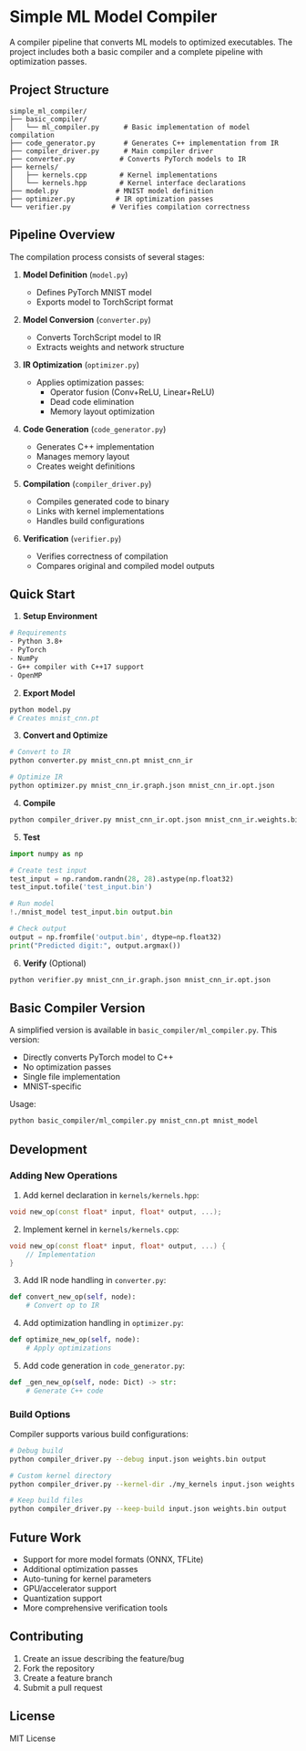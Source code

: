 # Simple ML Model Compiler

A compiler pipeline that converts ML models to optimized executables. The project includes both a basic compiler and a complete pipeline with optimization passes.

## Project Structure

```
simple_ml_compiler/
├── basic_compiler/
│   └── ml_compiler.py      # Basic implementation of model compilation
├── code_generator.py       # Generates C++ implementation from IR
├── compiler_driver.py      # Main compiler driver
├── converter.py           # Converts PyTorch models to IR
├── kernels/
│   ├── kernels.cpp        # Kernel implementations
│   └── kernels.hpp        # Kernel interface declarations
├── model.py              # MNIST model definition
├── optimizer.py          # IR optimization passes
└── verifier.py          # Verifies compilation correctness
```

## Pipeline Overview

The compilation process consists of several stages:

1. **Model Definition** (`model.py`)
   - Defines PyTorch MNIST model
   - Exports model to TorchScript format

2. **Model Conversion** (`converter.py`)
   - Converts TorchScript model to IR
   - Extracts weights and network structure

3. **IR Optimization** (`optimizer.py`)
   - Applies optimization passes:
     - Operator fusion (Conv+ReLU, Linear+ReLU)
     - Dead code elimination
     - Memory layout optimization

4. **Code Generation** (`code_generator.py`)
   - Generates C++ implementation
   - Manages memory layout
   - Creates weight definitions

5. **Compilation** (`compiler_driver.py`)
   - Compiles generated code to binary
   - Links with kernel implementations
   - Handles build configurations

6. **Verification** (`verifier.py`)
   - Verifies correctness of compilation
   - Compares original and compiled model outputs

## Quick Start

1. **Setup Environment**
```bash
# Requirements
- Python 3.8+
- PyTorch
- NumPy
- G++ compiler with C++17 support
- OpenMP
```

2. **Export Model**
```bash
python model.py
# Creates mnist_cnn.pt
```

3. **Convert and Optimize**
```bash
# Convert to IR
python converter.py mnist_cnn.pt mnist_cnn_ir

# Optimize IR
python optimizer.py mnist_cnn_ir.graph.json mnist_cnn_ir.opt.json
```

4. **Compile**
```bash
python compiler_driver.py mnist_cnn_ir.opt.json mnist_cnn_ir.weights.bin mnist_model
```

5. **Test**
```python
import numpy as np

# Create test input
test_input = np.random.randn(28, 28).astype(np.float32)
test_input.tofile('test_input.bin')

# Run model
!./mnist_model test_input.bin output.bin

# Check output
output = np.fromfile('output.bin', dtype=np.float32)
print("Predicted digit:", output.argmax())
```

6. **Verify** (Optional)
```bash
python verifier.py mnist_cnn_ir.graph.json mnist_cnn_ir.opt.json
```

## Basic Compiler Version

A simplified version is available in `basic_compiler/ml_compiler.py`. This version:
- Directly converts PyTorch model to C++
- No optimization passes
- Single file implementation
- MNIST-specific

Usage:
```bash
python basic_compiler/ml_compiler.py mnist_cnn.pt mnist_model
```

## Development

### Adding New Operations

1. Add kernel declaration in `kernels/kernels.hpp`:
```cpp
void new_op(const float* input, float* output, ...);
```

2. Implement kernel in `kernels/kernels.cpp`:
```cpp
void new_op(const float* input, float* output, ...) {
    // Implementation
}
```

3. Add IR node handling in `converter.py`:
```python
def convert_new_op(self, node):
    # Convert op to IR
```

4. Add optimization handling in `optimizer.py`:
```python
def optimize_new_op(self, node):
    # Apply optimizations
```

5. Add code generation in `code_generator.py`:
```python
def _gen_new_op(self, node: Dict) -> str:
    # Generate C++ code
```

### Build Options

Compiler supports various build configurations:
```bash
# Debug build
python compiler_driver.py --debug input.json weights.bin output

# Custom kernel directory
python compiler_driver.py --kernel-dir ./my_kernels input.json weights.bin output

# Keep build files
python compiler_driver.py --keep-build input.json weights.bin output
```

## Future Work

- Support for more model formats (ONNX, TFLite)
- Additional optimization passes
- Auto-tuning for kernel parameters
- GPU/accelerator support
- Quantization support
- More comprehensive verification tools

## Contributing

1. Create an issue describing the feature/bug
2. Fork the repository
3. Create a feature branch
4. Submit a pull request

## License

MIT License
